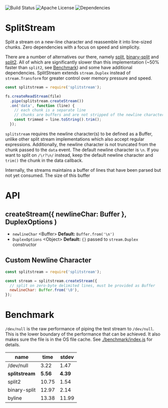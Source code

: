 ![Build Status](https://img.shields.io/circleci/build/github/monken/node-splitstream)
![Apache License](https://img.shields.io/badge/license-Apache--2.0-yellow)
![Dependencies](https://img.shields.io/badge/dependencies-0-blue)

# SplitStream

Split a stream on a new-line character and reassemble it into line-sized chunks. Zero dependencies with a focus on speed and simplicity.

There are a number of alternatives our there, namely [split](https://github.com/dominictarr/split), [binary-split](https://github.com/maxogden/binary-split) and [split2](https://github.com/mcollina/split2). All of which are significantly slower than this implementation (~50% faster than `split2`, see [Benchmark](#benchmark)) and some have additional dependencies. SplitStream extends `stream.Duplex` instead of `stream.Transform` for greater control over memory pressure and speed.

``` js
const splitstream = require('splitstream');

fs.createReadStream(file)
  .pipe(splitstream.createStream())
  .on('data', function (line) {
    // each chunk is a separate line
    // chunks are buffers and are not stripped of the newline character(s)
    const trimmed = line.toString().trim();
  });
```

`splitstream` requires the newline character(s) to be defined as a Buffer, unlike other split stream implementations which also accept regular expressions. Additionally, the newline character is not truncated from the chunk passed to the `data` event. The default newline character is `\n`. If you want to split on `/\r?\n/` instead, keep the default newline character and `trim()` the chunk in the data callback.

Internally, the streams maintains a buffer of lines that have been parsed but not yet consumed. The size of this buffer 

# API

## createStream({ newlineChar: Buffer },  DuplexOptions )

* `newlineChar` \<Buffer> **Default:** `Buffer.from('\n')`
* `DuplexOptions` \<Object> **Default:** `{}` passed to `stream.Duplex` constructor

## Custom Newline Character

``` js
const splitstream = require('splitstream');

const stream = splitstream.createStream({
  // split on zero-byte delimited lines, must be provided as Buffer
  newlineChar: Buffer.from('\0'),
});

```

# Benchmark

`/dev/null` is the raw performance of piping the test stream to `/dev/null`. This is the lower boundary of the performance that can be achieved. It also makes sure the file is in the OS file cache. See [./benchmark/index.js](./benchmark/index.js) for details.

| name | time | stdev |
| -- | -- | -- |
| /dev/null | 3.22  | 1.47 |
| **splitstream** | **5.56**  | **4.39** |
| split2 | 10.75 | 1.54 |
| binary-split | 12.97 | 2.14 |
| byline | 13.38 | 11.99 |
